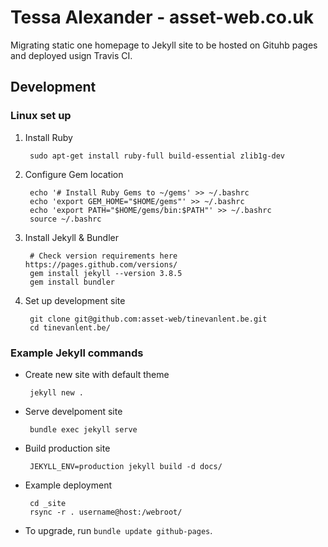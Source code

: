 # Tessa Alexander - asset-web.co.uk

Migrating static one homepage to Jekyll site to be hosted on Gituhb pages and deployed usign Travis CI.

## Development

### Linux set up

1. Install Ruby

		sudo apt-get install ruby-full build-essential zlib1g-dev

1. Configure Gem location

		echo '# Install Ruby Gems to ~/gems' >> ~/.bashrc
		echo 'export GEM_HOME="$HOME/gems"' >> ~/.bashrc
		echo 'export PATH="$HOME/gems/bin:$PATH"' >> ~/.bashrc
		source ~/.bashrc

1. Install Jekyll & Bundler

		# Check version requirements here https://pages.github.com/versions/
		gem install jekyll --version 3.8.5
		gem install bundler

1. Set up development site

		git clone git@github.com:asset-web/tinevanlent.be.git
		cd tinevanlent.be/

### Example Jekyll commands

 * Create new site with default theme

		jekyll new .

 * Serve develpoment site

		bundle exec jekyll serve

 * Build production site

		JEKYLL_ENV=production jekyll build -d docs/

 * Example deployment

		cd _site
		rsync -r . username@host:/webroot/

 * To upgrade, run `bundle update github-pages`.
